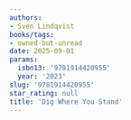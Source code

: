 ```yaml
---
authors:
- Sven Lindqvist
books/tags:
- owned-but-unread
date: 2025-09-01
params:
  isbn13: '9781914420955'
  year: '2023'
slug: '9781914420955'
star_rating: null
title: 'Dig Where You Stand'
---
```



<!--more-->